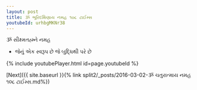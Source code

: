```yaml
---
layout: post
title: ૐ ભૂરિદક્ષિણાય નમહ ૧૦૮ ટાઈમ્સ
youtubeId: urhbgMKNr38
---
```

 
 
 ૐ સીક્ષ્મતહ્મ્ને નમહ  
 
 -  જેનું એક સ્વરૂપ છે જે બુદ્ધિથી પરે છે 
 
  
 
  
 
 
 
 
 
 


{% include youtubePlayer.html id=page.youtubeId %}
 
[Next]({{ site.baseurl }}{% link  split2/_posts/2016-03-02-ૐ ચતુરાત્માય નમહ ૧૦૮ ટાઈમ્સ.md%})
 
